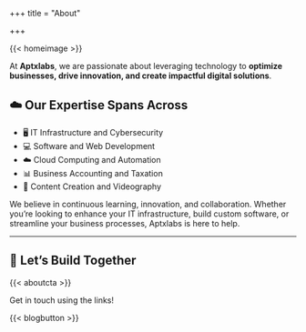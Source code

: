 +++
title = "About"

+++

{{< homeimage >}}

At **Aptxlabs**, we are passionate about leveraging technology to **optimize businesses, drive innovation, and create impactful digital solutions**. 

## ☁️ Our Expertise Spans Across  

- 🖥 IT Infrastructure and Cybersecurity
- 💻 Software and Web Development
- ☁️ Cloud Computing and Automation
- 📊 Business Accounting and Taxation
- 🎥 Content Creation and Videography

We believe in continuous learning, innovation, and collaboration. Whether you’re looking to enhance your IT infrastructure, build custom software, or streamline your business processes, Aptxlabs is here to help.

---

## 🚀 Let’s Build Together

{{< aboutcta >}}

Get in touch using the links!

{{< blogbutton >}}
